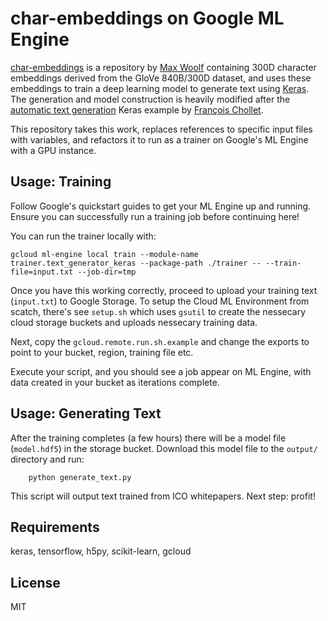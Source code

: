 # char-embeddings on Google ML Engine

[char-embeddings](https://github.com/minimaxir/char-embeddings) is a repository by [Max Woolf](https://github.com/minimaxir) containing 300D character embeddings derived from the GloVe 840B/300D dataset, and uses these embeddings to train a deep learning model to generate text using [Keras](https://keras.io/). The generation and model construction is heavily modified after the [automatic text generation](https://github.com/fchollet/keras/blob/master/examples/lstm_text_generation.py) Keras example by [François Chollet](https://twitter.com/fchollet). 

This repository takes this work, replaces references to specific input files with variables, and refactors it to run as a trainer on Google's ML Engine with a GPU instance.

## Usage: Training

Follow Google's quickstart guides to get your ML Engine up and running. Ensure you can successfully run a training job before continuing here!

You can run the trainer locally with: 

`gcloud ml-engine local train --module-name trainer.text_generator_keras --package-path ./trainer -- --train-file=input.txt --job-dir=tmp`

Once you have this working correctly, proceed to upload your training text (`input.txt`) to Google Storage. To setup the Cloud ML Environment from scatch, there's see `setup.sh` which uses `gsutil` to create the nessecary cloud storage buckets and uploads nessecary training data.

Next, copy the `gcloud.remote.run.sh.example` and change the exports to point to your bucket, region, training file etc. 

Execute your script, and you should see a job appear on ML Engine, with data created in your bucket as iterations complete. 

## Usage: Generating Text

After the training completes (a few hours) there will be a model file (`model.hdf5`) in the storage bucket. Download this model file to the `output/` directory and run:

```
    python generate_text.py
```

This script will output text trained from ICO whitepapers. Next step: profit!

## Requirements
keras, tensorflow, h5py, scikit-learn, gcloud

## License
MIT
